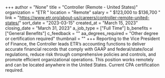 +++
author = "None"
title = "Controller (Remote - United States)"
organization = "ETR "
location = "Remote"
salary = " $123,000 to $136,700 "
link = "https://www.etr.org/about-us/careers/controller-remote-united-states/"
sort_date = "2023-03-15"
created_at = "March 15, 2023"
closing_date = "March 31, 2023"
a_job_type = ["Full Time"]
b_benefits = ["General Benefits"]
c_feedback = ""
aa_degrees_required = "Other degree or certification required"
thumbnail = ""
+++
Reporting to the Vice President of Finance, the Controller leads ETR’s accounting functions to deliver accurate financial records that comply with GAAP and federal/state/local regulations, reduce risk through comprehensive policies and controls, and promote efficient organizational operations. This position works remotely and can be located anywhere in the United States.
Current CPA certification required.
